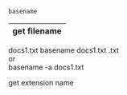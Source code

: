

```txt
basename
```
| get filename |
|---|
docs1.txt
basename docs1.txt  .txt    
or    
basename -a docs1.txt   

get extension name

```
